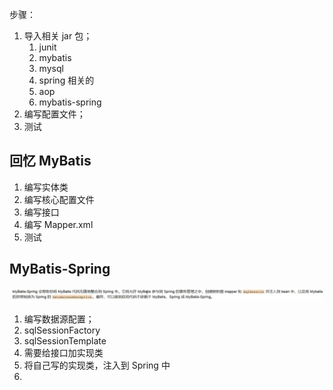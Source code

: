 步骤：

1. 导入相关 jar 包；
    1. junit
    2. mybatis
    3. mysql
    4. spring 相关的
    5. aop 
    6. mybatis-spring
2. 编写配置文件；
3. 测试

## 回忆 MyBatis

1. 编写实体类
2. 编写核心配置文件
3. 编写接口
4. 编写 Mapper.xml
5. 测试



## MyBatis-Spring

![1580968284634](../../imgs/1580968284634.png)

1. 编写数据源配置；
2. sqlSessionFactory
3. sqlSessionTemplate
4. 需要给接口加实现类
5. 将自己写的实现类，注入到 Spring 中
6. 